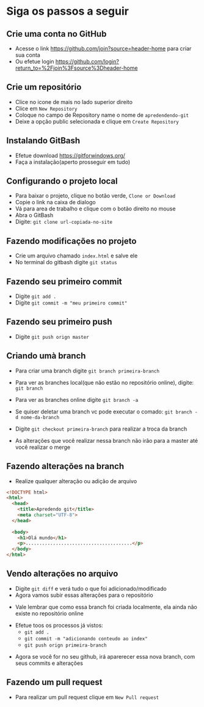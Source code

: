 # Siga os passos a seguir


## Crie uma conta no GitHub
- Acesse o link https://github.com/join?source=header-home para criar sua conta
- Ou efetue login https://github.com/login?return_to=%2Fjoin%3Fsource%3Dheader-home

## Crie um repositório 
- Clice no icone de mais no lado superior direito
- Clice em `New Repository`
- Coloque no campo de Repository name o nome de `apredendendo-git`
- Deixe a opção public selecionada e clique em `Create Repository`

## Instalando GitBash
- Efetue download https://gitforwindows.org/
- Faça a instalação(aperto prosseguir em tudo)

## Configurando o projeto local
- Para baixar o projeto, clique no botão verde, `Clone or Download`
- Copie o link na caixa de dialogo
- Vá para area de trabalho e clique com o botão direito no mouse
- Abra o GitBash
- Digite: `git clone url-copiada-no-site`

## Fazendo modificações no projeto
- Crie um arquivo chamado `index.html` e salve ele
- No terminal do gitbash digite `git status`
 
## Fazendo seu primeiro commit 
- Digite `git add .`
- Digite `git commit -m "meu primeiro commit"` 

## Fazendo seu primeiro push 
- Digite `git push orign master`

## Criando umà branch 
- Para criar uma branch digite `git branch primeira-branch`
- Para ver as branches local(que não estão no repositório online), digite: `git branch `
- Para ver as branches online digite `git branch -a`
- Se quiser deletar uma branch vc pode executar o comado: `git branch -d nome-da-branch`

- Digite `git checkout primeira-branch` para realizar a troca da branch 
* As alterações que você realizar nessa branch não irão para a master até você realizar o merge

## Fazendo alterações na branch
- Realize qualquer alteração ou adição de arquivo

``` HTML
<!DOCTYPE html>
<html>
  <head>
    <title>Apredendo git</title>
    <meta charset="UTF-8">
  </head>
  
  <body>
    <h1>Olá mundo</h1>
    <p>.......................................</p>
  </body>
</html>
```
## Vendo alterações no arquivo
- Digite `git diff` e verá tudo o que foi adicionado/modificado
- Agora vamos subir essas alterações para o repositório 
* Vale lembrar que como essa branch foi criada localmente, ela ainda não existe no repositório online

- Efetue toos os processos já vistos:
  - `git add .`
  - `git commit -m "adicionando conteudo ao index"`
  - `git push orign primeira-branch`

* Agora se você for no seu github, irá aparerecer essa nova branch, com seus commits e alterações


## Fazendo um pull request
 - Para realizar um pull request clique em `New Pull request`

